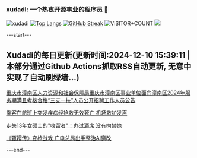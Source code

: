 ### xudadi: 一个热衷开源事业的程序员 👋

![xudadi](https://github-readme-stats-git-masterorgs-github-readme-stats-team.vercel.app/api?username=xudadi)
[![Top Langs](https://github-readme-stats.vercel.app/api/top-langs/?username=xudadi)](https://github.com/anuraghazra/github-readme-stats)
[![GitHub Streak](https://streak-stats.demolab.com?user=xudadi&locale=zh_Hans)](https://git.io/streak-stats)
![VISITOR+COUNT](https://komarev.com/ghpvc/?username=xudadi&label=VISITOR+COUNT)
![](https://raw.githubusercontent.com/xudadi/xudadi/main/assets/github-contribution-grid-snake.svg)


---start---

## Xudadi的每日更新(更新时间:2024-12-10 15:39:11 | 本部分通过Github Actions抓取RSS自动更新, 无意中实现了自动刷绿墙...)

[重庆市潼南区人力资源和社会保障局重庆市潼南区事业单位面向潼南区2024年服务期满且考核合格“三支一扶”人员公开招聘工作人员公告](https://www.gongkaoleida.com/article/2224612)

[乘客在航班上突发疾病经抢救无效死亡 机场救护发声](https://m.163.com/news/article/JJ204KJN053469LG.html)

[走失13年女硕士的"收留者"：办过酒席 没有拘禁她](https://m.163.com/news/article/JJ1T96TN053469LG.html)

[《甄嬛传》变枪战戏 广电总局出手整治AI魔改](https://m.163.com/news/article/JJ1UPQN8053469LG.html)

---end---
